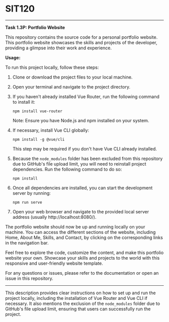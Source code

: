 # SIT120

---

**Task 1.3P: Portfolio Website**

This repository contains the source code for a personal portfolio website. This portfolio website showcases the skills and projects of the developer, providing a glimpse into their work and experience.

**Usage:**

To run this project locally, follow these steps:

1. Clone or download the project files to your local machine.

2. Open your terminal and navigate to the project directory.

3. If you haven't already installed Vue Router, run the following command to install it:

   ```
   npm install vue-router
   ```

   Note: Ensure you have Node.js and npm installed on your system.

4. If necessary, install Vue CLI globally:

   ```
   npm install -g @vue/cli
   ```

   This step may be required if you don't have Vue CLI already installed.

5. Because the `node_modules` folder has been excluded from this repository due to GitHub's file upload limit, you will need to reinstall project dependencies. Run the following command to do so:

   ```
   npm install
   ```

6. Once all dependencies are installed, you can start the development server by running:

   ```
   npm run serve
   ```

7. Open your web browser and navigate to the provided local server address (usually http://localhost:8080/).

The portfolio website should now be up and running locally on your machine. You can access the different sections of the website, including Home, About Me, Skills, and Contact, by clicking on the corresponding links in the navigation bar.

Feel free to explore the code, customize the content, and make this portfolio website your own. Showcase your skills and projects to the world with this responsive and user-friendly website template.

For any questions or issues, please refer to the documentation or open an issue in this repository.

---

This description provides clear instructions on how to set up and run the project locally, including the installation of Vue Router and Vue CLI if necessary. It also mentions the exclusion of the `node_modules` folder due to GitHub's file upload limit, ensuring that users can successfully run the project.
